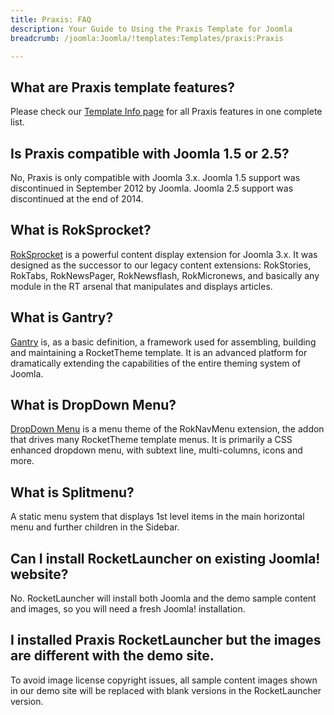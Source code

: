 ```yaml
---
title: Praxis: FAQ
description: Your Guide to Using the Praxis Template for Joomla
breadcrumb: /joomla:Joomla/!templates:Templates/praxis:Praxis

---
```


What are Praxis template features?
-----
Please check our [Template Info page][features] for all Praxis features in one complete list.

Is Praxis compatible with Joomla 1.5 or 2.5?
-----
No, Praxis is only compatible with Joomla 3.x. Joomla 1.5 support was discontinued in September 2012 by Joomla. Joomla 2.5 support was discontinued at the end of 2014. 

What is RokSprocket?
-----
[RokSprocket][roksprocket] is a powerful content display extension for Joomla 3.x. It was designed as the successor to our legacy content extensions: RokStories, RokTabs, RokNewsPager, RokNewsflash, RokMicronews, and basically any module in the RT arsenal that manipulates and displays articles.

What is Gantry?
-----
[Gantry][gantry] is, as a basic definition, a framework used for assembling, building and maintaining a RocketTheme template. It is an advanced platform for dramatically extending the capabilities of the entire theming system of Joomla.

What is DropDown Menu?
-----
[DropDown Menu][dropdown] is a menu theme of the RokNavMenu extension, the addon that drives many RocketTheme template menus. It is primarily a CSS enhanced dropdown menu, with subtext line, multi-columns, icons and more.

What is Splitmenu?
-----
A static menu system that displays 1st level items in the main horizontal menu and further children in the Sidebar.

Can I install RocketLauncher on existing Joomla! website?
-----
No. RocketLauncher will install both Joomla and the demo sample content and images, so you will need a fresh Joomla! installation.

I installed Praxis RocketLauncher but the images are different with the demo site.
-----
To avoid image license copyright issues, all sample content images shown in our demo site will be replaced with blank versions in the RocketLauncher version.

[gantry]: http://gantry.org/
[features]: http://demo.rockettheme.com/joomla-templates/praxis/features
[font]: http://www.fontsquirrel.com/fonts/ubuntu
[forum]: http://www.rockettheme.com/forum/joomla-template-praxis
[roksprocket]: http://www.rockettheme.com/joomla/extensions/roksprocket
[dropdown]: http://demo.rockettheme.com/joomla-templates/praxis/features/menu-options
[splitmenu]: http://demo.rockettheme.com/joomla-templates/praxis/features/menu-options
[extensions]: http://demo.rockettheme.com/joomla-templates/praxis/features/extensions

